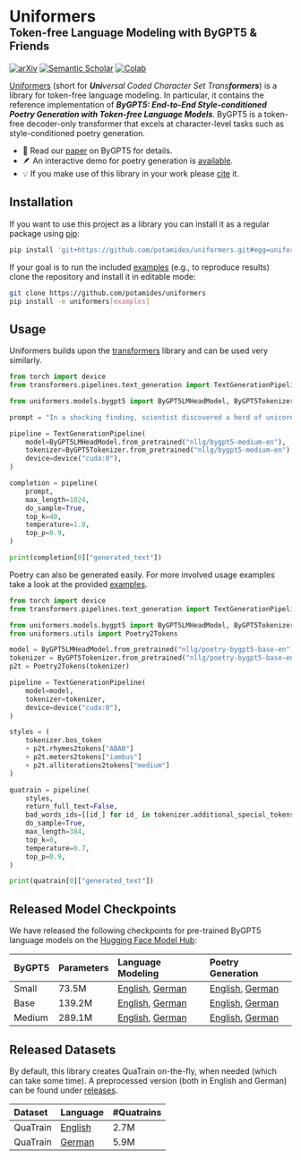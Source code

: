 # Uniformers<br><sub><sup>Token-free Language Modeling with ByGPT5 & Friends</sup></sub>

[![arXiv](https://img.shields.io/badge/arXiv-2212.10474-B31B1B)](https://arxiv.org/abs/2212.10474)
[![Semantic Scholar](https://img.shields.io/badge/Semantic_Scholar-254877406-0f3875)](https://www.semanticscholar.org/paper/ByGPT5%3A-End-to-End-Style-conditioned-Poetry-with-Belouadi-Eger/11ddb0953eae196dab339bfdc117221594cf945e)
[![Colab](https://colab.research.google.com/assets/colab-badge.svg)](https://colab.research.google.com/drive/1Ast-seDV6_pSzCvpGapNfTV_qDe0KRdF)

[Uniformers](https://github.com/potamides/uniformers) (short for _**Uni**versal
Coded Character Set Trans**formers**_) is a library for token-free language
modeling. In particular, it contains the reference implementation of _**ByGPT5:
End-to-End Style-conditioned Poetry Generation with Token-free Language
Models**_. ByGPT5 is a token-free decoder-only transformer that excels at
character-level tasks such as style-conditioned poetry generation. 

* :scroll: Read our [paper](https://arxiv.org/abs/2212.10474) on ByGPT5 for details.
* :feather: An interactive demo for poetry generation is [available](https://colab.research.google.com/drive/1Ast-seDV6_pSzCvpGapNfTV_qDe0KRdF).
* :bulb: If you make use of this library in your work please [cite](CITATION.cff) it.

## Installation
If you want to use this project as a library you can install it as a regular
package using [pip](https://pip.pypa.io/en/stable):
```sh
pip install 'git+https://github.com/potamides/uniformers.git#egg=uniformers'
```
If your goal is to run the included [examples](examples) (e.g., to reproduce
results) clone the repository and install it in editable mode:
 ```sh
git clone https://github.com/potamides/uniformers
pip install -e uniformers[examples]
 ```

## Usage
Uniformers builds upon the
[transformers](https://github.com/huggingface/transformers/) library and can be
used very similarly.
```python
from torch import device
from transformers.pipelines.text_generation import TextGenerationPipeline

from uniformers.models.bygpt5 import ByGPT5LMHeadModel, ByGPT5Tokenizer

prompt = "In a shocking finding, scientist discovered a herd of unicorns living in a remote, previously unexplored valley, in the Andes Mountains. Even more surprising to the researchers was the fact that the unicorns spoke perfect English."

pipeline = TextGenerationPipeline(
    model=ByGPT5LMHeadModel.from_pretrained("nllg/bygpt5-medium-en"),
    tokenizer=ByGPT5Tokenizer.from_pretrained("nllg/bygpt5-medium-en"),
    device=device("cuda:0"),
)

completion = pipeline(
    prompt,
    max_length=1024,
    do_sample=True,
    top_k=40,
    temperature=1.0,
    top_p=0.9,
)

print(completion[0]["generated_text"])
```
Poetry can also be generated easily. For more involved usage examples
take a look at the provided [examples](examples).
```python
from torch import device
from transformers.pipelines.text_generation import TextGenerationPipeline

from uniformers.models.bygpt5 import ByGPT5LMHeadModel, ByGPT5Tokenizer
from uniformers.utils import Poetry2Tokens

model = ByGPT5LMHeadModel.from_pretrained("nllg/poetry-bygpt5-base-en")
tokenizer = ByGPT5Tokenizer.from_pretrained("nllg/poetry-bygpt5-base-en")
p2t = Poetry2Tokens(tokenizer)

pipeline = TextGenerationPipeline(
    model=model,
    tokenizer=tokenizer,
    device=device("cuda:0"),
)

styles = (
    tokenizer.bos_token
    + p2t.rhymes2tokens["ABAB"]
    + p2t.meters2tokens["iambus"]
    + p2t.alliterations2tokens["medium"]
)

quatrain = pipeline(
    styles,
    return_full_text=False,
    bad_words_ids=[[id_] for id_ in tokenizer.additional_special_tokens_ids],
    do_sample=True,
    max_length=384,
    top_k=0,
    temperature=0.7,
    top_p=0.9,
)

print(quatrain[0]["generated_text"])
```

## Released Model Checkpoints
We have released the following checkpoints for pre-trained ByGPT5 language
models on the [Hugging Face Model Hub](https://huggingface.co/nllg):

| ByGPT5 | Parameters | Language Modeling | Poetry Generation |
|:-------|:-----------|:------------------|:------------------|
| Small  | 73.5M      | [English](https://huggingface.co/nllg/bygpt5-small-en), [German](https://huggingface.co/nllg/bygpt5-small-de) | [English](https://huggingface.co/nllg/poetry-bygpt5-small-en), [German](https://huggingface.co/nllg/poetry-bygpt5-small-de) |
| Base   | 139.2M     | [English](https://huggingface.co/nllg/bygpt5-base-en), [German](https://huggingface.co/nllg/bygpt5-base-de) | [English](https://huggingface.co/nllg/poetry-bygpt5-base-en), [German](https://huggingface.co/nllg/poetry-bygpt5-base-de) |
| Medium | 289.1M     | [English](https://huggingface.co/nllg/bygpt5-medium-en), [German](https://huggingface.co/nllg/bygpt5-medium-de) | [English](https://huggingface.co/nllg/poetry-bygpt5-medium-en), [German](https://huggingface.co/nllg/poetry-bygpt5-medium-de) |

## Released Datasets
By default, this library creates QuaTrain on-the-fly, when needed (which can
take some time). A preprocessed version (both in English and German) can be
found under [releases](https://github.com/potamides/uniformers/releases/latest).

| Dataset  | Language | #Quatrains |
|:---------|:---------|:-----------|
| QuaTrain | [English](https://github.com/potamides/uniformers/releases/latest/download/QuaTrain-de.json) | 2.7M |
| QuaTrain | [German](https://github.com/potamides/uniformers/releases/latest/download/QuaTrain-de.json)  | 5.9M |
